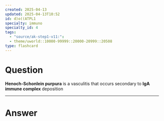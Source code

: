 ```yaml
---
created: 2025-04-13
updated: 2025-04-13T10:52
id: d)o((ATPL1
specialty: immuno
specialty_id: 4
tags:
  - "source/ak-step1-v11:": 
  - theme/uworld::10000-99999::20000-20999::20508
type: flashcard
---
```


# Question
**Henoch-Schonlein purpura** is a vasculitis that occurs secondary to **IgA immune complex** deposition

---

# Answer
